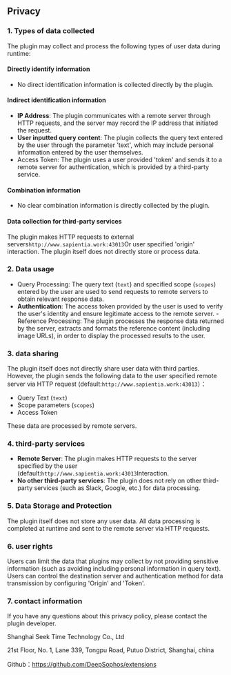 ## Privacy

### 1. Types of data collected

The plugin may collect and process the following types of user data during runtime:

#### Directly identify information

- No direct identification information is collected directly by the plugin.

#### Indirect identification information

- **IP Address**: The plugin communicates with a remote server through HTTP requests, and the server may record the IP address that initiated the request.
- **User inputted query content**: The plugin collects the query text entered by the user through the parameter 'text', which may include personal information entered by the user themselves.
- Access Token: The plugin uses a user provided 'token' and sends it to a remote server for authentication, which is provided by a third-party service.

#### Combination information
- No clear combination information is directly collected by the plugin.

#### Data collection for third-party services
The plugin makes HTTP requests to external servers` http://www.sapientia.work:43013 `Or user specified 'origin' interaction. The plugin itself does not directly store or process data.

### 2. Data usage

- Query Processing: The query text (` text `) and specified scope (` scopes `) entered by the user are used to send requests to remote servers to obtain relevant response data.
- **Authentication**: 
The access token provided by the user is used to verify the user's identity and ensure legitimate access to the remote server.
-Reference Processing: The plugin processes the response data returned by the server, extracts and formats the reference content (including image URLs), in order to display the processed results to the user.

### 3. data sharing

The plugin itself does not directly share user data with third parties. However, the plugin sends the following data to the user specified remote server via HTTP request (default:` http://www.sapientia.work:43013 `）：
- Query Text (` text `)
- Scope parameters (` scopes `)
- Access Token

These data are processed by remote servers.

### 4. third-party services

- **Remote Server**: The plugin makes HTTP requests to the server specified by the user (default:` http://www.sapientia.work:43013 `Interaction.
- **No other third-party services**: The plugin does not rely on other third-party services (such as Slack, Google, etc.) for data processing.

### 5. Data Storage and Protection

The plugin itself does not store any user data. All data processing is completed at runtime and sent to the remote server via HTTP requests.

### 6. user rights

Users can limit the data that plugins may collect by not providing sensitive information (such as avoiding including personal information in query text). Users can control the destination server and authentication method for data transmission by configuring 'Origin' and 'Token'.

### 7. contact information

If you have any questions about this privacy policy, please contact the plugin developer.

Shanghai Seek Time Technology Co., Ltd

21st Floor, No. 1, Lane 339, Tongpu Road, Putuo District, Shanghai, china

Github：https://github.com/DeepSophos/extensions